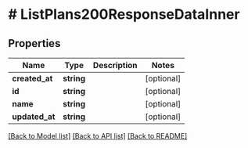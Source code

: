 # # ListPlans200ResponseDataInner

## Properties

Name | Type | Description | Notes
------------ | ------------- | ------------- | -------------
**created_at** | **string** |  | [optional]
**id** | **string** |  | [optional]
**name** | **string** |  | [optional]
**updated_at** | **string** |  | [optional]

[[Back to Model list]](../../README.md#models) [[Back to API list]](../../README.md#endpoints) [[Back to README]](../../README.md)
